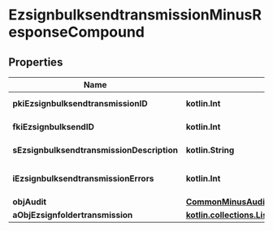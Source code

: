 
# EzsignbulksendtransmissionMinusResponseCompound

## Properties
Name | Type | Description | Notes
------------ | ------------- | ------------- | -------------
**pkiEzsignbulksendtransmissionID** | **kotlin.Int** | The unique ID of the Ezsignbulksendtransmission | 
**fkiEzsignbulksendID** | **kotlin.Int** | The unique ID of the Ezsignbulksend | 
**sEzsignbulksendtransmissionDescription** | **kotlin.String** | The description of the Ezsignbulksendtransmission | 
**iEzsignbulksendtransmissionErrors** | **kotlin.Int** | The number of errors during the Ezsignbulksendtransmission | 
**objAudit** | [**CommonMinusAudit**](CommonMinusAudit.md) |  | 
**aObjEzsignfoldertransmission** | [**kotlin.collections.List&lt;CustomMinusEzsignfoldertransmissionMinusResponse&gt;**](CustomMinusEzsignfoldertransmissionMinusResponse.md) |  | 



